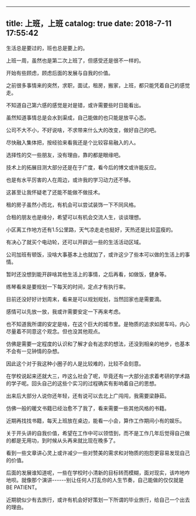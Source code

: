 
---
title: 上班，上班
catalog: true
date: 2018-7-11 17:55:42
---

生活总是要过的，班也总是要上的。<!--more-->

上班一周，虽然也是第二次上班了，但感受还是很不一样的。

开始有些顾虑，顾虑后面的发展与自我的价值。

之前很多事情来的突然，求职，面试，租房，搬家，上班，都只能凭着自己的感觉走。

不知道自己第六感的感觉是对是错，或许需要些时日能看出。

虽然知道事情总是会水到渠成，自己能做的也只能是放平心态。

公司不大不小，不好说啥，不求带来什么大的改变，做好自己的吧。

尽快融入集体把，按经验来看我还是个比较容易融入的人。

选择性的交一些朋友，没有理由，靠的都是眼缘吧。

技术上的拓展目测大部分还是在于广度，看今后的博文或许能反应。

也是有水平厉害的人在周边，或许我的学习动力还不够。

这甚至让我怀疑老了还能不能做不做技术。

租的房子虽然小而北，有机会可以尝试装饰一下不同风格。

合租的朋友也是缘分，希望可以有机会交流人生，谈谈理想。

小区离工作地方还有1.5公里路，天气凉走走也挺好，天热还是比较蓝瘦的。

有决心了就买个电动轮，还可以开辟远一些的生活活动区域。

公司加班有顿饭，没啥大事基本上也就加了，或许这少了些本可以做的生活上的事情。

暂时还没想到能开辟啥其他生活上的事情，之后再看，如做饭，健身等。

练琴看来是要规划一下每天的时间，定点才有执行率。

目前还没好好计划周末，看来是可以规划规划，当然回家也是需要滴。

感情可以先放一放，我或许需要安定一下再来考虑。

也不知道我所谓的安定是啥，在这个巨大的城市里。是物质的追求如房车吗，内心尽量着不同意这个观念。但也没其他观点。

仿佛是需要一定程度的认识和了解才会有追求的想法，还没到相亲的地步，也基本不会有一见钟情的杂想。

因此这个对于我这种小圈子的人是比较难的，比较不会刻意。

在学校说起来还就大三，咋这么社会了呢，毕竟还有一大部分追求着考研的学术路的学子呢。回头自己的这些个实习的过程确实有影响着自己的思想。

出来后大部分人说你还年轻，还有说可以去北上广闯闯，我需要梁静茹。

仿佛一般的暖文书籍已经治愈不了我了，看来需要一些其他风格的书籍。

近期再找找书籍，每天上班放在桌边，能看一小会，算作工作期间小有的娱乐。

关于开头讲的自我价值，希望在工作中可以领悟到，而不是工作几年后觉得自己做的都是无用功，到时候从头再来就比现在晚多了。

看到一些文章讲心灵上或许减少一些对赞美的需求和对物质的抱怨更容易发现自己的价值。

后面的发展谁知道呢，一些在学校时小清新的目标转而模糊，面对现实，该咋地咋地呗。就像那个演讲------别让任何人打乱你的人生节奏，自己能做的仅仅就是BE PATIENT。

近期貌似少有去旅行，或许有机会好好策划一下所谓的毕业旅行，给自己一个出去的理由。

